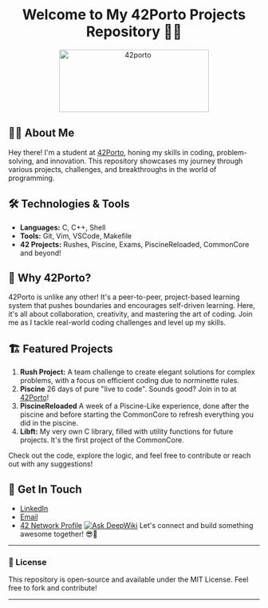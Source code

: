 <h1 align="center">Welcome to My 42Porto Projects Repository 👨‍💻</h1>

<p align="center">
  <img src="https://i.ibb.co/ngtQWQ3/logo42-dark.jpg" alt="42porto"  width="300" height="125">
</p>

## 🧑‍💻 About Me
Hey there! I'm a student at [42Porto](https://www.42porto.com/), honing my skills in coding, problem-solving, and innovation.
This repository showcases my journey through various projects, challenges, and breakthroughs in the world of programming.

## 🛠️ Technologies & Tools
- **Languages:** C, C++, Shell
- **Tools:** Git, Vim, VSCode, Makefile
- **42 Projects:** Rushes, Piscine, Exams, PiscineReloaded, CommonCore and beyond!

## 🌟 Why 42Porto?
42Porto is unlike any other! It's a peer-to-peer, project-based learning system that pushes boundaries and encourages self-driven learning. 
Here, it's all about collaboration, creativity, and mastering the art of coding. 
Join me as I tackle real-world coding challenges and level up my skills.

## 🏗️ Featured Projects
1. **Rush Project:** A team challenge to create elegant solutions for complex problems, with a focus on efficient coding due to norminette rules.
2. **Piscine** 26 days of pure "live to code". Sounds good? Join in to at [42Porto](https://www.42porto.com/)!
3. **PiscineReloaded** A week of a Piscine-Like experience, done after the piscine and before starting the CommonCore to refresh everything you did in the piscine.
4. **Libft:** My very own C library, filled with utility functions for future projects. It's the first project of the CommonCore.

Check out the code, explore the logic, and feel free to contribute or reach out with any suggestions!

## 📱 Get In Touch
- [LinkedIn](https://www.linkedin.com/in/yourprofile)
- [Email](mailto:empty)
- [42 Network Profile](https://profile.intra.42.fr/users/yourusername)
<a href="https://deepwiki.com/tdanielsousa/42School"><img src="https://deepwiki.com/badge.svg" alt="Ask DeepWiki"></a>
Let's connect and build something awesome together! 😎🚀

----------------------

### 📝 License
This repository is open-source and available under the MIT License. Feel free to fork and contribute!

----------------------

